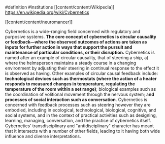#definition 
#institutions [[content/content/Wikipedia]]
https://en.wikipedia.org/wiki/Cybernetics

[[content/content/neuromancer]]

Cybernetics is a wide-ranging field concerned with regulatory and purposive systems. **The core concept of cybernetics is circular causality or feedback—where the observed outcomes of actions are taken as inputs for further action in ways that support the pursuit and maintenance of particular conditions, or their disruption.** Cybernetics is named after an example of circular causality, that of steering a ship, a) where the helmsperson maintains a steady course in a changing environment by adjusting their steering in continual response to the effect it is observed as having. Other examples of circular causal feedback include: **technological devices such as thermostats (where the action of a heater responds to measured changes in temperature, regulating the temperature of the room within a set range)**; biological examples such as the coordination of volitional movement through the nervous system; a**nd processes of social interaction such as conversation**. Cybernetics is concerned with feedback processes such as steering however they are embodied, including in ecological, technological, biological, cognitive, and social systems, and in the context of practical activities such as designing, learning, managing, conversation, and the practice of cybernetics itself. Cybernetics' transdisciplinary and "antidisciplinary" character has meant that it intersects with a number of other fields, leading to it having both wide influence and diverse interpretations. 




